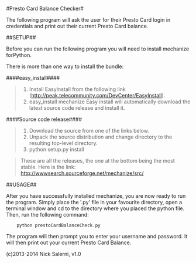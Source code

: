 #Presto Card Balance Checker#

The following program will ask the user for their Presto Card login in credentials and print out their current Presto Card balance.

##SETUP##

Before you can run the following program you will need to install mechanize forPython.

There is more than one way to install the bundle:

####easy_install####

>1. Install EasyInstall from the following link (http://peak.telecommunity.com/DevCenter/EasyInstall).
>2. easy_install mechanize
>Easy install will automatically download the latest source code release and install it.

####Source code release####

>1. Download the source from one of the links below.
>2. Unpack the source distribution and change directory to the resulting top-level directory.
>3. python setup.py install

>These are all the releases, the one at the bottom being the most stable. Here is the link: http://wwwsearch.sourceforge.net/mechanize/src/

##USAGE##

After you have successfully installed mechanize, you are now ready to run the program. Simply place the '.py' file in your favourite directory, open a terminal window and cd to the directory where you placed the python file. Then, run the following command:

		python prestoCardBalanceCheck.py 

The program will then prompt you to enter your username and password. It will then print out your current Presto Card Balance.

(c)2013-2014 Nick Salerni, v1.0
